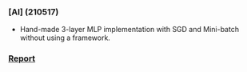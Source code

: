 ### [AI] (210517)
- Hand-made 3-layer MLP implementation with SGD and Mini-batch without using a framework.

### [Report](https://github.com/furthermares/KPU-AI-A2/blob/main/A2.pdf)

